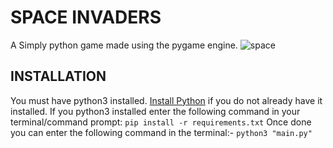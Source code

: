 # SPACE INVADERS
A Simply python game made using the pygame engine.
![space](https://github.com/alimirza09/space-invaders/assets/106017617/2d7e5958-6f53-4fb4-8f34-9395bb4af845)
## INSTALLATION
You must have python3 installed. [Install Python](https://www.python.org/downloads/) if you do not already have it installed.
If you python3 installed enter the following command in your terminal/command prompt:
`pip install -r requirements.txt`
Once done you can enter the following command in the terminal:-
`python3 "main.py"`
